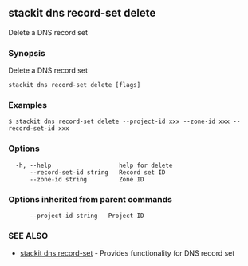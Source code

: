 ## stackit dns record-set delete

Delete a DNS record set

### Synopsis

Delete a DNS record set

```
stackit dns record-set delete [flags]
```

### Examples

```
$ stackit dns record-set delete --project-id xxx --zone-id xxx --record-set-id xxx
```

### Options

```
  -h, --help                   help for delete
      --record-set-id string   Record set ID
      --zone-id string         Zone ID
```

### Options inherited from parent commands

```
      --project-id string   Project ID
```

### SEE ALSO

* [stackit dns record-set](./stackit_dns_record-set.md)	 - Provides functionality for DNS record set

